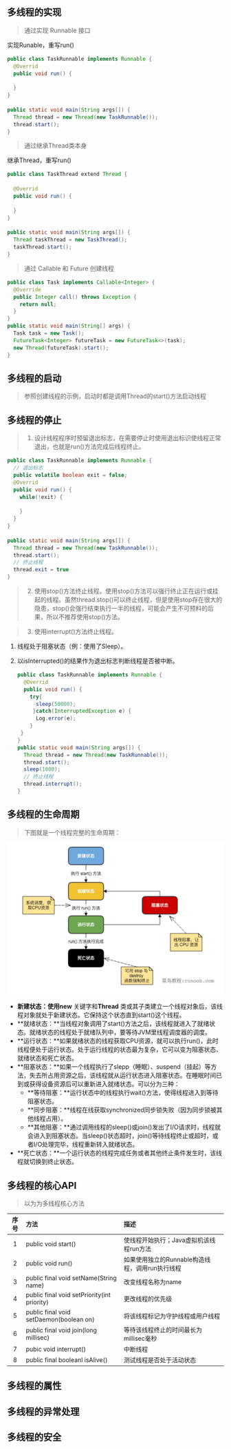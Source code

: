 

## 多线程的实现

> 通过实现 Runnable 接口

实现Runable，重写run()

```java
public class TaskRunnable implements Runnable {
  @Overrid
  public void run() {
    
  }
}

public static void main(String args[]) {
  Thread thread = new Thread(new TaskRunnable());
  thread.start();
}
```



> 通过继承Thread类本身

继承Thread，重写run()

```java
public class TaskThread extend Thread {
  
  @Overrid
  public void run() {
    
  }
}

public static void main(String args[]) {
  Thread taskThread = new TaskThread();
  taskThread.start();
}
```



> 通过 Callable 和 Future 创建线程

```java
public class Task implements Callable<Integer> {
  @Override
  public Integer call() throws Exception {
    return null;
  }
}
public static void main(String[] args) {
  Task task = new Task();
  FutureTask<Integer> futureTask = new FutureTask<>(task);
  new Thread(futureTask).start();
}
```



## 多线程的启动

> 参照创建线程的示例，启动时都是调用Thread的start()方法启动线程

## 多线程的停止

> 1. 设计线程程序时预留退出标志，在需要停止时使用退出标识使线程正常退出，也就是run()方法完成后线程终止。

```java
public class TaskRunnable implements Runnable {
  // 退出标志
  public volatile boolean exit = false;
  @Overrid
  public void run() {
    while(!exit) {
      
    }
  }
}

public static void main(String args[]) {
  Thread thread = new Thread(new TaskRunnable());
  thread.start();
  // 终止线程
  thread.exit = true
}
```



> 2. 使用stop()方法终止线程。使用stop()方法可以强行终止正在运行或挂起的线程。虽然thread.stop()可以终止线程，但是使用stop存在很大的隐患，stop()会强行结束执行一半的线程，可能会产生不可预料的后果，所以不推荐使用stop()方法。

> 3. 使用interrupt()方法终止线程。

1. 线程处于阻塞状态（例：使用了Sleep）。

2. 以isInterrupted()的结果作为退出标志判断线程是否被中断。

   ```java
   public class TaskRunnable implements Runnable {
     @Overrid
     public void run() {
       try{
         sleep(50000);
     	}catch(InterruptedException e) {
         Log.error(e);
       }
   	}
   }
   public static void main(String args[]) {
     Thread thread = new Thread(new TaskRunnable());
     thread.start();
     sleep(1000);
     // 终止线程
     thread.interrupt();
   }
   ```

## 多线程的生命周期

> 下图就是一个线程完整的生命周期：

![java-thread](Img/Java/2/java-thread.jpg)

+ **新建状态：**使用**new** 关键字和**Thread** 类或其子类建立一个线程对象后，该线程对象就处于新建状态。它保持这个状态直到start()这个线程。
+ **就绪状态：**当线程对象调用了start()方法之后，该线程就进入了就绪状态。就绪状态的线程处于就绪队列中，要等待JVM里线程调度器的调度。
+ **运行状态：**如果就绪状态的线程获取CPU资源，就可以执行run()，此时线程便处于运行状态。处于运行线程的状态最为复杂，它可以变为阻塞状态、就绪状态和死亡状态。
+ **阻塞状态：**如果一个线程执行了slepp（睡眠）、suspend（挂起）等方法，失去所占用资源之后，该线程就从运行状态进入阻塞状态。在睡眠时间已到或获得设备资源后可以重新进入就绪状态。可以分为三种：
  * **等待阻塞：**运行状态中的线程执行wait()方法，使得线程进入到等待阻塞状态。
  * **同步阻塞：**线程在线获取synchronized同步锁失败（因为同步锁被其他线程占用）。
  * **其他阻塞：**通过调用线程的sleep()或join()发出了I/O请求时，线程就会进入到阻塞状态。当sleep()状态超时，join()等待线程终止或超时，或者I/O处理完毕，线程重新转入就绪状态。
+ **死亡状态：**一个运行状态的线程完成任务或者其他终止条件发生时，该线程就切换到终止状态。

## 多线程的核心API

> 以为为多线程核心方法

| 序号 | 方法                                        | 描述                                            |
| :--: | :------------------------------------------ | :---------------------------------------------- |
|  1   | public void start()                         | 使线程开始执行；Java虚拟机该线程run方法         |
|  2   | public void run()                           | 如果使用独立的Runnable构造线程，调用run执行线程 |
|  3   | public final void setName(String name)      | 改变线程名称为name                              |
|  4   | public final void setPriority(int priority) | 更改线程的优先级                                |
|  5   | public final void setDaemon(boolean on)     | 将该线程标记为守护线程或用户线程                |
|  6   | public final void join(long millisec)       | 等待该线程终止的时间最长为millisec毫秒          |
|  7   | pubic void interrupt()                      | 中断线程                                        |
|  8   | public final booleanl isAlive()             | 测试线程是否处于活动状态                        |



## 多线程的属性

## 多线程的异常处理

## 多线程的安全

